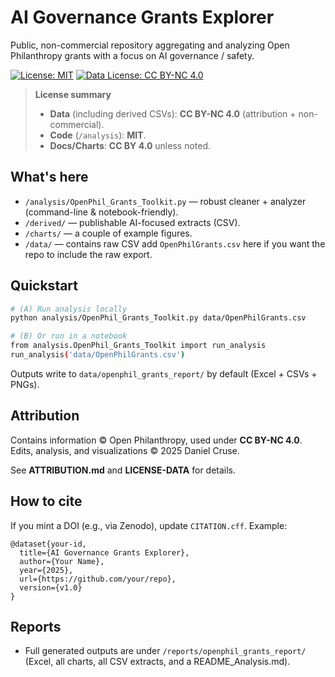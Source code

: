 # AI Governance Grants Explorer

Public, non-commercial repository aggregating and analyzing Open Philanthropy grants with a focus on AI governance / safety.

[![License: MIT](https://img.shields.io/badge/Code-MIT-blue.svg)](LICENSE)
[![Data License: CC BY-NC 4.0](https://img.shields.io/badge/Data-CC%20BY--NC%204.0-lightgrey.svg)](LICENSE-DATA)

> **License summary**  
> - **Data** (including derived CSVs): **CC BY-NC 4.0** (attribution + non-commercial).  
> - **Code** (`/analysis`): **MIT**.  
> - **Docs/Charts**: **CC BY 4.0** unless noted.

## What's here
- `/analysis/OpenPhil_Grants_Toolkit.py` — robust cleaner + analyzer (command-line & notebook-friendly).
- `/derived/` — publishable AI-focused extracts (CSV).
- `/charts/` — a couple of example figures.
- `/data/` — contains raw CSV add `OpenPhilGrants.csv` here if you want the repo to include the raw export.

## Quickstart
```bash
# (A) Run analysis locally
python analysis/OpenPhil_Grants_Toolkit.py data/OpenPhilGrants.csv

# (B) Or run in a notebook
from analysis.OpenPhil_Grants_Toolkit import run_analysis
run_analysis('data/OpenPhilGrants.csv')
```

Outputs write to `data/openphil_grants_report/` by default (Excel + CSVs + PNGs).

## Attribution
Contains information © Open Philanthropy, used under **CC BY-NC 4.0**.  
Edits, analysis, and visualizations © 2025 Daniel Cruse.

See **ATTRIBUTION.md** and **LICENSE-DATA** for details.

## How to cite
If you mint a DOI (e.g., via Zenodo), update `CITATION.cff`. Example:
```
@dataset{your-id,
  title={AI Governance Grants Explorer},
  author={Your Name},
  year={2025},
  url={https://github.com/your/repo},
  version={v1.0}
}
```


## Reports
- Full generated outputs are under `/reports/openphil_grants_report/` (Excel, all charts, all CSV extracts, and a README_Analysis.md).
